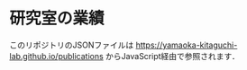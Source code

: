 # 研究室の業績

このリポジトリのJSONファイルは https://yamaoka-kitaguchi-lab.github.io/publications からJavaScript経由で参照されます．
